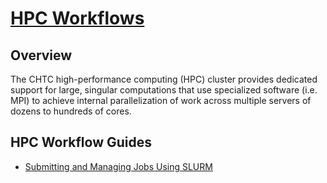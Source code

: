 # [HPC Workflows](/workflows-hpc/)

## Overview

The CHTC high-performance computing (HPC) cluster provides dedicated support for large, 
singular computations that use specialized software (i.e. MPI) to achieve internal 
parallelization of work across multiple servers of dozens to hundreds of cores.

## HPC Workflow Guides

- [Submitting and Managing Jobs Using SLURM](https://chtc.cs.wisc.edu/uw-research-computing/hpc-job-submission)
